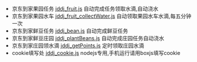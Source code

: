 * 京东到家果园任务 [jddj_fruit.js](https://github.com/717785320/-/blob/main/jddj_fruit.js) 自动完成任务领取水滴,自动浇水
* 京东到家果园水车 [jddj_fruit_collectWater.js](https://github.com/717785320/-/blob/main/jddj_fruit_collectWater.js) 自动领取果园水车水滴,每五分钟一次
* 京东到家鲜豆任务 [jddj_bean.js](https://github.com/717785320/-/blob/main/jddj_bean.js) 自动完成鲜豆任务
* 京东到家鲜豆庄园 [jddj_plantBeans.js](https://github.com/717785320/-/blob/main/jddj_plantBeans.js) 自动完成庄园任务自动浇水
* 京东到家庄园领水滴 [jddj_getPoints.js](https://github.com/717785320/-/blob/main/jddj_getPoints.js) 定时领取庄园水滴
* cookie填写处 [jddj_cookie.js](https://github.com/717785320/-/blob/main/jddj_cookie.js) nodejs专用,手机运行请用boxjs填写cookie
